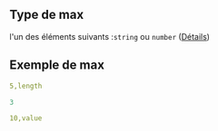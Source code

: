 ## Type de max

l'un des éléments suivants :`string` ou `number` ([Détails](frw-definitions-input-properties-validation-properties-max.md))

## Exemple de max

```yaml
5,length

```

```yaml
3

```

```yaml
10,value

```
